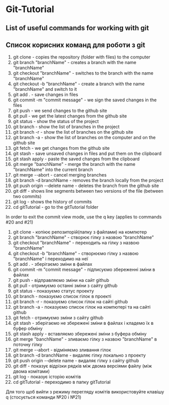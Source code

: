# Git-Tutorial

## List of useful commands for working with git
## Список корисних команд для роботи з git

1. git clone - copies the repository (folder with files) to the computer
2. git branch "branchName" - creates a branch with the name "branchName"
3. git checkout "branchName" - switches to the branch with the name "branchName"
4. git checkout -b "branchName" - create a branch with the name "branchName" and switch to it
5. git add . - save changes in files
6. git commit -m "commit message" - we sign the saved changes in the files
7. git push - we send changes to the github site
8. git pull - we get the latest changes from the github site
9. git status - show the status of the project
10. git branch - show the list of branches in the project
11. git branch -r - show the list of branches on the github site
12. git branch -a - show the list of branches on the computer and on the github site
13. git fetch - we get changes from the github site
14. git stash - save unsaved changes in files and put them on the clipboard
15. git stash apply - paste the saved changes from the clipboard
16. git merge "banchName" - merge the branch with the name "branchName" into the current branch
17. git merge --abort - cancel merging branches
18. git branch -d branchName - removes the branch locally from the project
19. git push origin --delete name - deletes the branch from the github site
20. git diff - shows line segments between two versions of the file (between two commits)
21. git log - shows the history of commits
22. cd gitTutorial - go to the gitTutorial folder

In order to exit the commit view mode, use the q key (applies to commands #20 and #21)



1. git clone - копіює репозиторій(папку з файлами) на компютер
2. git branch "branchName" - створює гілку з назвою "branchName"
3. git checkout "branchName" - переходить на гілку з назвою "branchName"
4. git checkout -b "branchName" - створюємо гілку з назвою "branchName" і переходимо на неї
5. git add . - зберігаємо зміни в файлах
6. git commit -m "commit message" - підписуємо збереженні зміни в файлах
7. git push - відправляємо зміни на сайт github
8. git pull - отримуємо останні зміни з сайту github
9. git status - показуємо статус проекту
10. git branch - показуємо список гілок в проекті
11. git branch -r - показуємо список гілок на сайті github
12. git branch -a - показуємо список гілок на компютері та на сайті github
13. git fetch - отримуємо зміни з сайту github
14. git stash - зберігаємо не збережені зміни в файлах і кладемо їх в буфер обміну
15. git stash apply - вставляємо збережені зміни з буфера обміну
16. git merge "banchName" - зливаємо гілку з назвою "branchName" в поточну гілку
17. git merge --abort - відміняємо зливання гілок
18. git branch -d branchName - видаляє гілку локально з проекту
19. git push origin --delete name - видаляє гілку з сайту github
20. git diff - показує відрізки рядків між двома версіями файлу (між двома комітами)
21. git log - показує історію комітів
22. cd gitTutorial - переходимо в папку gitTutorial

Для того щоб вийти з режиму перегляду комітів використовуйте клавішу q (стосується команди №20 і №21)
